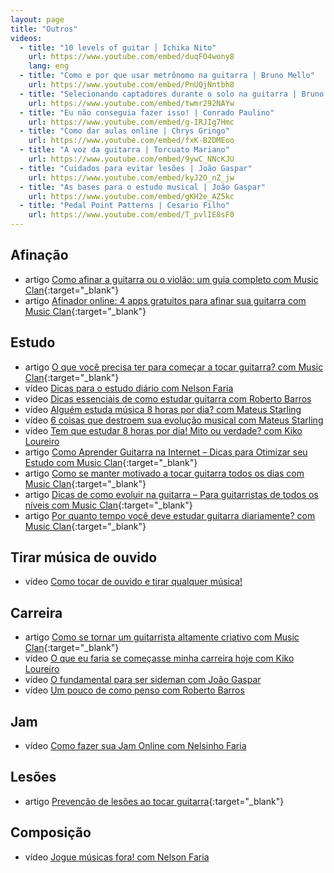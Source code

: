 ```yaml
---
layout: page
title: "Outros"
videos:
  - title: "10 levels of guitar │ Ichika Nito"
    url: https://www.youtube.com/embed/duqFO4wony8
    lang: eng
  - title: "Como e por que usar metrônomo na guitarra | Bruno Mello"
    url: https://www.youtube.com/embed/PnUQjNntbh8
  - title: "Selecionando captadores durante o solo na guitarra | Bruno Mello"
    url: https://www.youtube.com/embed/twmr292NAYw
  - title: "Eu não conseguia fazer isso! | Conrado Paulino"
    url: https://www.youtube.com/embed/g-IRJIg7Hmc
  - title: "Como dar aulas online | Chrys Gringo"
    url: https://www.youtube.com/embed/fxK-B2DMEoo
  - title: "A voz da guitarra | Torcuato Mariano"
    url: https://www.youtube.com/embed/9ywC_NNcKJU
  - title: "Cuidados para evitar lesões | João Gaspar"
    url: https://www.youtube.com/embed/kyJ2O_nZ_jw
  - title: "As bases para o estudo musical | João Gaspar"
    url: https://www.youtube.com/embed/gKH2e_AZ5kc
  - title: "Pedal Point Patterns | Cesario Filho"
    url: https://www.youtube.com/embed/T_pvlIE8sF0
---
```


## Afinação

* <span class="badge badge-success">artigo</span> [Como afinar a guitarra ou o violão: um guia completo com Music Clan](https://musicclan.com.br/blog/como-afinar-a-guitarra-ou-o-violao/){:target="_blank"}
* <span class="badge badge-success">artigo</span> [Afinador online: 4 apps gratuitos para afinar sua guitarra com Music Clan](https://musicclan.com.br/blog/afinador-online-4-apps-para-guitarra/){:target="_blank"}

## Estudo

* <span class="badge badge-success">artigo</span> [O que você precisa ter para começar a tocar guitarra? com Music Clan](https://musicclan.com.br/blog/comecar-a-tocar-guitarra/){:target="_blank"}
* <span class="badge badge-primary">vídeo</span> [Dicas para o estudo diário com Nelson Faria](study/nelson-faria/)
* <span class="badge badge-primary">vídeo</span> [Dicas essenciais de como estudar guitarra com Roberto Barros](study/roberto-barros/)
* <span class="badge badge-primary">vídeo</span> [Alguém estuda música 8 horas por dia? com Mateus Starling](study/mateus-starling/)
* <span class="badge badge-primary">vídeo</span> [6 coisas que destroem sua evolução musical com Mateus Starling](study/mateus-starling/evolution/)
* <span class="badge badge-primary">vídeo</span> [Tem que estudar 8 horas por dia! Mito ou verdade? com Kiko Loureiro](study/kiko-loureiro/)
* <span class="badge badge-success">artigo</span> [Como Aprender Guitarra na Internet – Dicas para Otimizar seu Estudo com Music Clan](https://musicclan.com.br/blog/como-aprender-guitarra-na-internet/){:target="_blank"}
* <span class="badge badge-success">artigo</span> [Como se manter motivado a tocar guitarra todos os dias com Music Clan](https://musicclan.com.br/blog/como-tocar-guitarra-todos-os-dias/){:target="_blank"}
* <span class="badge badge-success">artigo</span> [Dicas de como evoluir na guitarra – Para guitarristas de todos os níveis com Music Clan](https://musicclan.com.br/blog/dicas-de-como-evoluir-na-guitarra-para-guitarristas-de-todos-os-niveis/){:target="_blank"}
* <span class="badge badge-success">artigo</span> [Por quanto tempo você deve estudar guitarra diariamente? com Music Clan](https://musicclan.com.br/blog/por-quanto-tempo-estudar-guitarra/){:target="_blank"}

## Tirar música de ouvido

* <span class="badge badge-primary">vídeo</span> [Como tocar de ouvido e tirar qualquer música!](heard/)

## Carreira

* <span class="badge badge-success">artigo</span> [Como se tornar um guitarrista altamente criativo com Music Clan](https://musicclan.com.br/blog/como-ser-um-guitarrista-criativo/){:target="_blank"}
* <span class="badge badge-primary">vídeo</span> [O que eu faria se começasse minha carreira hoje com Kiko Loureiro](career/)
* <span class="badge badge-primary">vídeo</span> [O fundamental para ser sideman com João Gaspar](career/sideman/)
* <span class="badge badge-primary">vídeo</span> [Um pouco de como penso com Roberto Barros](career/focus/)

## Jam

* <span class="badge badge-primary">vídeo</span> [Como fazer sua Jam Online com Nelsinho Faria](jam/)

## Lesões

* <span class="badge badge-success">artigo</span> [Prevenção de lesões ao tocar guitarra](https://musicclan.com.br/blog/prevencao-de-lesoes-ao-tocar-guitarra/){:target="_blank"}

## Composição

* <span class="badge badge-primary">vídeo</span> [Jogue músicas fora! com Nelson Faria](composition/)
